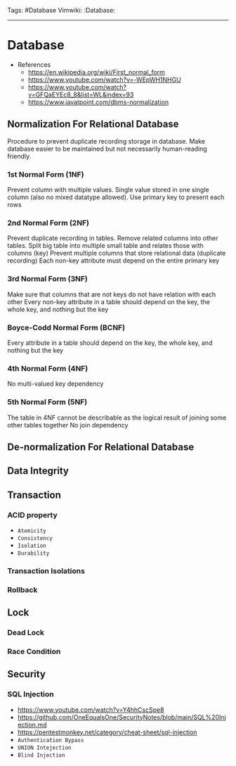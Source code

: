 Tags: #Database
Vimwiki: :Database:

______________________________________________________________________

# Database

- References
  - https://en.wikipedia.org/wiki/First_normal_form
  - https://www.youtube.com/watch?v=-WEpWH1NHGU
  - https://www.youtube.com/watch?v=GFQaEYEc8_8&list=WL&index=93
  - https://www.javatpoint.com/dbms-normalization

## Normalization For Relational Database

Procedure to prevent duplicate recording storage in database.
Make database easier to be maintained but not necessarily human-reading friendly.

### 1st Normal Form (1NF)

Prevent column with multiple values.
Single value stored in one single column (also no mixed datatype allowed).
Use primary key to present each rows

### 2nd Normal Form (2NF)

Prevent duplicate recording in tables.
Remove related columns into other tables.
Split big table into multiple small table and relates those with columns (key)
Prevent multiple columns that store relational data (duplicate recording)
Each non-key attribute must depend on the entire primary key

### 3rd Normal Form (3NF)

Make sure that columns that are not keys do not have relation with each other
Every non-key attribute in a table should depend on the key, the whole key, and nothing but the key

### Boyce-Codd Normal Form (BCNF)

Every attribute in a table should depend on the key, the whole key, and nothing but the key

### 4th Normal Form (4NF)

No multi-valued key dependency

### 5th Normal Form (5NF)

The table in 4NF cannot be describable as the logical result of joining some other tables together
No join dependency

## De-normalization For Relational Database

## Data Integrity

## Transaction

### ACID property

- `Atomicity`
- `Consistency`
- `Isolation`
- `Durability`

### Transaction Isolations

### Rollback

## Lock

### Dead Lock

### Race Condition

## Security

### SQL Injection

- https://www.youtube.com/watch?v=Y4hhCscSpe8
- https://github.com/OneEqualsOne/SecurityNotes/blob/main/SQL%20Injection.md
- https://pentestmonkey.net/category/cheat-sheet/sql-injection
- `Authentication Bypass`
- `UNION Intejection`
- `Blind Injection`
